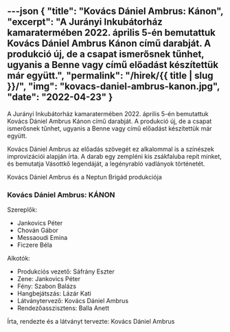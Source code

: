 ---json
{
    "title": "Kovács Dániel Ambrus: Kánon",
    "excerpt": "A Jurányi Inkubátorház kamaratermében 2022. április 5-én bemutattuk Kovács Dániel Ambrus Kánon című darabját. A produkció új, de a csapat ismerősnek tűnhet, ugyanis a Benne vagy című előadást készítettük már együtt.",
    "permalink": "/hirek/{{ title | slug }}/",
    "img": "kovacs-daniel-ambrus-kanon.jpg",
    "date": "2022-04-23"
}
---

A Jurányi Inkubátorház kamaratermében 2022. április 5-én bemutattuk Kovács Dániel Ambrus Kánon című darabját.  A produkció új, de a csapat ismerősnek tűnhet, ugyanis a Benne vagy című előadást készítettük már együtt.

Kovács Dániel Ambrus az előadás szövegét ez alkalommal is a színészek improvizációi alapján írta. A darab egy zempléni kis zsákfaluba repít minket, és bemutatja Vásottkő legendáját, a legényrabló vadlányok történetét.

Kovács Dániel Ambrus és a Neptun Brigád produkciója

### Kovács Dániel Ambrus: KÁNON

Szereplők:

- Jankovics Péter
- Chován Gábor
- Messaoudi Emina
- Ficzere Béla

Alkotók:

- Produkciós vezető: Sáfrány Eszter
- Zene: Jankovics Péter
- Fény: Szabon Balázs
- Hangbejátszás: Lázár Kati
- Látványtervező: Kovács Dániel Ambrus
- Rendezőasszisztens: Balla Anett

Írta, rendezte és a látványt tervezte: Kovács Dániel Ambrus
